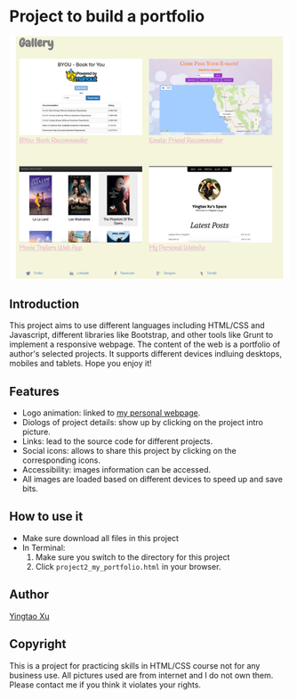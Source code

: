 # Project to build a portfolio
![Image of webpage](https://github.com/MomokoXu/Project-Build-A-Portfolio/blob/master/project/websample.png)
## Introduction
This project aims to use different languages including HTML/CSS and Javascript, different libraries like Bootstrap, and other tools like Grunt to implement a responsive webpage. The content of the web is a portfolio of author's selected projects. It supports different devices indluing desktops, mobiles and tablets. Hope you enjoy it!

## Features
* Logo animation: linked to [my personal webpage](http://www.momokoxu.com/).
* Diologs of project details: show up by clicking on the project intro picture.
* Links: lead to the source code for different projects.
* Social icons: allows to share this project by clicking on the corresponding icons.
* Accessibility: images information can be accessed.
* All images are loaded based on different devices to speed up and save bits.

## How to use it
* Make sure download all files in this project
* In Terminal:
    1. Make sure you switch to the directory for this project
    2. Click `project2_my_portfolio.html` in your browser.
## Author
[Yingtao Xu](https://github.com/MomokoXu)

## Copyright
This is a project for practicing skills in HTML/CSS course not for any business use. All pictures used are from internet and I do not own them. Please contact me if you think it violates your rights.
